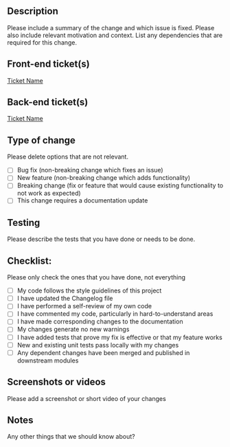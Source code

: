 ## Description

Please include a summary of the change and which issue is fixed. Please also include relevant motivation and context. List any dependencies that are required for this change.

## Front-end ticket(s)
[Ticket Name](URL)

## Back-end ticket(s)
[Ticket Name](URL)

## Type of change

Please delete options that are not relevant.

- [ ] Bug fix (non-breaking change which fixes an issue)
- [ ] New feature (non-breaking change which adds functionality)
- [ ] Breaking change (fix or feature that would cause existing functionality to not work as expected)
- [ ] This change requires a documentation update

## Testing

Please describe the tests that you have done or needs to be done.

## Checklist:

Please only check the ones that you have done, not everything

- [ ] My code follows the style guidelines of this project
- [ ] I have updated the Changelog file
- [ ] I have performed a self-review of my own code
- [ ] I have commented my code, particularly in hard-to-understand areas
- [ ] I have made corresponding changes to the documentation
- [ ] My changes generate no new warnings
- [ ] I have added tests that prove my fix is effective or that my feature works
- [ ] New and existing unit tests pass locally with my changes
- [ ] Any dependent changes have been merged and published in downstream modules

## Screenshots or videos

Please add a screenshot or short video of your changes

## Notes

Any other things that we should know about?